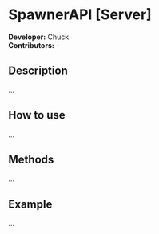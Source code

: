 # SpawnerAPI [Server]
**Developer:** Chuck  
**Contributors:**  -  

## Description
...

## How to use
...

## Methods
...

## Example
...